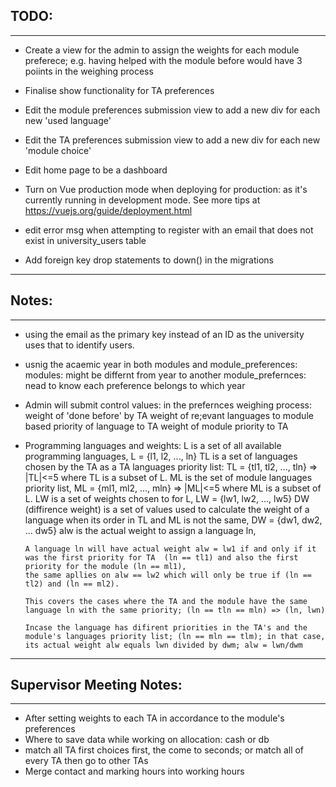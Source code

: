 ## TODO:
-----------------
  *  Create a view for the admin to assign the weights for each module preferece;
        e.g. having helped with the module before would have 3 poiints in the weighing process

  *  Finalise show functionality for TA preferences

  *  Edit the module preferences submission view to add a new div for each new 'used language'

  *  Edit the TA preferences submission view to add a new div for each new 'module choice'

  *  Edit home page to be a dashboard

  *  Turn on Vue production mode when deploying for production:
     as it's currently running in development mode.
     See more tips at https://vuejs.org/guide/deployment.html

  *  edit error msg when attempting to register with an email that does not exist in university_users table

  *  Add foreign key drop statements to down() in the migrations

****************************


## Notes:
-----------------
  *  using the email as the primary key instead of an ID as the university uses that to identify users.

  *  usnig the acaemic year in both modules and module_preferences:
        modules: might be differnt from year to another
        module_prefernces: nead to know each preference belongs to which year

  *  Admin will submit control values:
        in the prefernces weighing process:
            weight of 'done before' by TA
            weight of re;evant languages to module based priority of language to TA
            weight of module priority to TA

  * Programming languages and weights:
        L is a set of all available programming languages, L = {l1, l2, ..., ln}
        TL is a set of languages chosen by the TA as a TA languages priority list: TL = {tl1, tl2, ..., tln} => |TL|<=5 where TL is a subset of L.
        ML is the set of module languages priority list, ML = {ml1, ml2, ..., mln} => |ML|<=5 where ML is a subset of L.
        LW is a set of weights chosen to for L, LW = {lw1, lw2, ..., lw5}
        DW (diffirence weight) is a set of values used to calculate the weight of a language when its order in TL and ML is not the same, DW = {dw1, dw2, ... dw5}
        alw is the actual weight to assign a language ln,

        A language ln will have actual weight alw = lw1 if and only if it was the first priority for TA  (ln == tl1) and also the first priority for the module (ln == ml1),
        the same apllies on alw == lw2 which will only be true if (ln == tl2) and (ln == ml2).

        This covers the cases where the TA and the module have the same language ln with the same priority; (ln == tln == mln) => (ln, lwn)

        Incase the language has difirent priorities in the TA's and the module's languages priority list; (ln == mln == tlm); in that case, its actual weight alw equals lwn divided by dwm; alw = lwn/dwm
        



****************************


## Supervisor Meeting Notes:
-----------------
  *  After setting weights to each TA in accordance to the module's preferences
  *  Where to save data while working on allocation: cash or db
  *  match all TA first choices first, the come to seconds; or match all of every TA then go to other TAs
  *  Merge contact and marking hours into working hours
